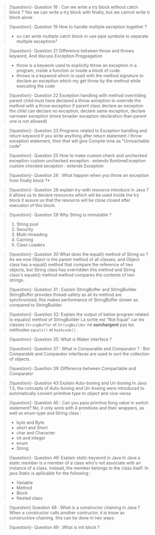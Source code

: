 > [!question]- Question 18  : Can we write a try block without catch block ? 
Yes we can write a try block with  finally, but we cannot write tr block alone

>[!question]-  Question 19 How to handle multiple exception together ? 
> - ou can write multiple catch block or use pipe symbole to separate multiple exceptions²

>[!question]- Question 21 Difference between throw and throws keyword, And discuss Exception Progpagation 
> - throw is a keywork used to explicitly throw an exception in a program, inside a function or inside a block of code.
> - throws is a keyword which is used with the method signature to declare an exception which my get throw by the method while executing the code


>[!question]- Question 22  Exception handling with method oveririding
>parent child must have declared a throw exception to override the method with a throw exception
>if parent class declare an exception the child can declare no exception, declare same exception, declare narrower exception (more broader exception declaration than parent one is not allowed)
>

>[!question]- Question 23 Programs related to Exception handling and return keyword
> If you write anything after return statement / throw exception statement, then that will give Compile time as "Unreachable code"

>[!question]- Question 25 How to make custom check and unchecked exception
> custom unchecked exception : extends RuntimeException
> custom checked exception : extends Exception

>[!question]- Question 26 : What happen when you throw an exception from finally block ?*

>[!question]- Question 28 explain try-with resource
>introduce in Java 7 it allows us to declare resources which will be used inside the try block it assure us that the resource will be close closed after execution of this block.

>[!question]- Question 29 Why String is immutable ?
> 1. String pool
> 2. Security
> 3. Multi-threading
> 4. Caching
> 5. Class Loaders

>[!question]- Question 30 What does the equal() method of String so ?
>As we now Object is the parent method of all classes, and Object class has a equal() method that compare the reference of two objects, but String class has overridden this method and String class's equals() method method compares the contents of two strings.

>[!question]- Question 31 : Explain StringBuffer and StringBuilder
>StringBuffer provides thread-safety as all its method are synchronized, this makes performance of StringBuffer slower as compared to StringBuilder.

>[!question]- Question 32: Explain the output of below program related to equals() method of StringBuilder
>La sortie est "Not Equal" car les classes `StringBuffer` et `StringBuilder` ne **surchargent** pas les méthodes `equals()` et `hashcode()`.

>[!question]- Question 35: What is Maker interface ?

>[!question]- Question 37 : What is Comparable and Comparator ? :
>Bot Comparable and Comparator interfaces are used to sort the collection of objects.

>[!question]- Question 39 :Difference between Compartable and Comparator 

>[!question]- Question 43 Explain Auto-boxing and Un-boxing
>In Java 1.5, the concepts of Auto-boxing and Un-boxing were introduced to automatically convert primitive type to object and vice-versa

>[!question]- Question 45 : Can you pass primitve llong value in switch statement?
>No, it only work with 4 primitives and their wrappers, as well as enum type and String class :
>- byte and Byte
>- short and Short
>- char and Character
>- int and integer
>- enum
>- String

>[!question]- Question 46:  Explain static keyword in Java
> In Java a static member is a member of a class who's not associate with an instance of a class. Instead, the member belongs to the class itself.
> In java Static is apllicable for the following :
> - Variable
> - Method
> - Block
> - Nested class

>[!question] Question 48 :  What is a constructor chaining in Java ?
> When a constructor calls another contructor, it is know as constructore chaining. this can be done in two ways:

>[!question]- Question 49 : What is init block ?
>